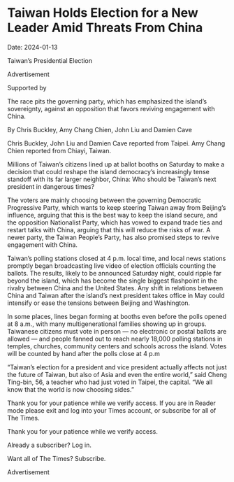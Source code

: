 # Taiwan Holds Election for a New Leader Amid Threats From China

Date: 2024-01-13

Taiwan’s Presidential Election

Advertisement

Supported by

The race pits the governing party, which has emphasized the island’s sovereignty, against an opposition that favors reviving engagement with China.

By Chris Buckley, Amy Chang Chien, John Liu and Damien Cave

Chris Buckley, John Liu and Damien Cave reported from Taipei. Amy Chang Chien reported from Chiayi, Taiwan.

Millions of Taiwan’s citizens lined up at ballot booths on Saturday to make a decision that could reshape the island democracy’s increasingly tense standoff with its far larger neighbor, China: Who should be Taiwan’s next president in dangerous times?

The voters are mainly choosing between the governing Democratic Progressive Party, which wants to keep steering Taiwan away from Beijing’s influence, arguing that this is the best way to keep the island secure, and the opposition Nationalist Party, which has vowed to expand trade ties and restart talks with China, arguing that this will reduce the risks of war. A newer party, the Taiwan People’s Party, has also promised steps to revive engagement with China.

Taiwan’s polling stations closed at 4 p.m. local time, and local news stations promptly began broadcasting live video of election officials counting the ballots. The results, likely to be announced Saturday night, could ripple far beyond the island, which has become the single biggest flashpoint in the rivalry between China and the United States. Any shift in relations between China and Taiwan after the island’s next president takes office in May could intensify or ease the tensions between Beijing and Washington.

In some places, lines began forming at booths even before the polls opened at 8 a.m., with many multigenerational families showing up in groups. Taiwanese citizens must vote in person — no electronic or postal ballots are allowed — and people fanned out to reach nearly 18,000 polling stations in temples, churches, community centers and schools across the island. Votes will be counted by hand after the polls close at 4 p.m

“Taiwan’s election for a president and vice president actually affects not just the future of Taiwan, but also of Asia and even the entire world,” said Cheng Ting-bin, 56, a teacher who had just voted in Taipei, the capital. “We all know that the world is now choosing sides.”

Thank you for your patience while we verify access. If you are in Reader mode please exit and log into your Times account, or subscribe for all of The Times.

Thank you for your patience while we verify access.

Already a subscriber? Log in.

Want all of The Times? Subscribe.

Advertisement